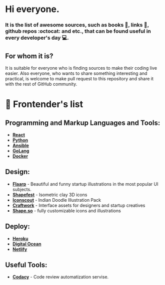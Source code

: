 # Hi everyone. 
### It is the list of awesome sources, such as books :green_book:, links :link:, github repos :octocat: and etc., that can be found useful in every developer's day :computer:.

## For whom it is?
It is suitable for everyone who is finding sources to make their coding live easier. Also everyone, who wants to share something interesting and practical, is welcome to make pull request to this repository and share it with the rest of GitHub community.

# :notebook: Frontender's list

## Programming and Markup Languages and Tools:
* **[React](https://github.com/UlugbekMuslitdinov/awesome-sources/tree/main/frontend/React)**
* **[Python](https://github.com/UlugbekMuslitdinov/awesome-sources/tree/main/backend/python)**
* **[Ansible](https://github.com/UlugbekMuslitdinov/awesome-sources/tree/main/backend/ansible)**
* **[GoLang](https://github.com/UlugbekMuslitdinov/awesome-sources/tree/main/backend/Golang)**
* **[Docker](https://github.com/UlugbekMuslitdinov/awesome-sources/tree/main/backend/Docker)**

## Design:
* **[Flaarp](https://www.ls.graphics/illustrations/flaarp)** - Beautiful and funny startup illustrations in the most popular UI subjects.
* **[Shapefest](https://www.shapefest.com/expansions/isometric-clay-icons)** - Isometric clay 3D icons
* **[Iconscout](https://iconscout.com/illustration-pack/indian-doodle)** - Indian Doodle Illustration Pack
* **[Craftwork](https://craftwork.design/)** - Interface assets for designers and startup creatives
* **[Shape.so](https://shape.so/)** - fully customizable icons and illustrations

## Deploy:
* **[Heroku](https://heroku.com/)**
* **[Digital Ocean](https://cloud.digitalocean.com/)**
* **[Netlify](https://www.netlify.com/)**

## Useful Tools:
* **[Codacy](https://www.codacy.com/)** - Code review automatization servise.




